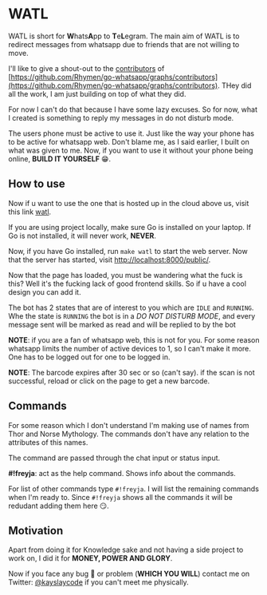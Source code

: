 # WATL 

WATL is short for **W**hats**A**pp to **T**e**L**egram. The main aim of WATL is to redirect messages from whatsapp due to friends that are not willing to move.

I'll like to give a shout-out to the [contributors](https://github.com/Rhymen/go-whatsapp/graphs/contributors) of [https://github.com/Rhymen/go-whatsapp/graphs/contributors](https://github.com/Rhymen/go-whatsapp/graphs/contributors). THey did all the work, I am just building on top of what they did.

For now I can't do that because I have some lazy excuses. So for now, what I created is something to reply my messages in do not disturb mode.

The users phone must be active to use it. Just like the way your phone has to be active for whatsapp web. Don't blame me, as I said earlier, I built on what was given to me. Now, if you want to use it without your phone being online, **BUILD IT YOURSELF** 😁.

## How to use

Now if u want to use the one that is hosted up in the cloud above us, visit this link [watl](http://ec2-34-226-217-107.compute-1.amazonaws.com:8000/public/).

If you are using project locally, make sure Go is installed on your laptop. If Go is not installed, it will never work, **NEVER**.

Now, if you have Go installed, run `make watl` to start the web server. Now that the server has started, visit [http://localhost:8000/public/](http://localhost:8000/public/).

Now that the page has loaded, you must be wandering what the fuck is this? Well it's the fucking lack of good frontend skills. So if u have a cool design you can add it.

The bot has 2 states that are of interest to you which are `IDLE` and `RUNNING`. Whe the state is `RUNNING` the bot is in a *DO NOT DISTURB MODE*, and every message sent will be marked as read and will be replied to by the bot

**NOTE**: if you are a fan of whatsapp web, this is not for you. For some reason whatsapp limits the number of active devices to 1, so I can't make it more. One has to be logged out for one to be logged in.

**NOTE**: The barcode expires after 30 sec or so (can't say). if the scan is not successful, reload or click on the page to get a new barcode.

## Commands

For some reason which I don't understand I'm making use of names from Thor and Norse Mythology. The commands don't have any relation to the attributes of this names.

The command are passed through the chat input or status input.

**#!freyja**: act as the help command. Shows info about the commands.

For list of other commands type `#!freyja`. I will list the remaining commands when I'm ready to.
Since `#!freyja` shows all the commands it will be redudant adding them here 😏.

## Motivation

Apart from doing it for Knowledge sake and not having a side project to work on, I did it for **MONEY, POWER AND GLORY**.

Now if you face any bug 🐞 or problem (**WHICH YOU WILL**) contact me on Twitter: [@kayslaycode](https://twitter.com/Kayslaycode) if you can't meet me physically.

